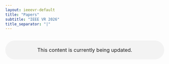 ```yaml
---
layout: ieeevr-default
title: "Papers"
subtitle: "IEEE VR 2026"
title_separator: "|"
---
```

<script type="text/javascript">
    $(document).ready(function(){
		var email = "";
		var domain = "ieeevr.org"; 

		email = "program2025"; 		
		program.innerHTML  = "<span class='text-nowrap'><a href=javascript:location='" + "mail" + "to:" + email + "@" + domain + "'><i class='fas fa-fw fa-envelope-square emailIcon' style=''></i><i class='emailText'>" + email + "@" + domain + "</a></i></span>";

        email = "steering"; 		
		steering.innerHTML  = "<span class='text-nowrap'><a href=javascript:location='" + "mail" + "to:" + email + "@" + domain + "'><i class='fas fa-fw fa-envelope-square emailIcon' style=''></i><i class='emailText'>" + email + "@" + domain + "</a></i></span>";

        email = "eventconduct"; 		
		$(".eventconduct").html("<span class='text-nowrap'><a href=javascript:location='" + "mail" + "to:" + email + "@" + domain + "'><i class='fas fa-fw fa-envelope-square emailIcon' style=''></i><i class='emailText'>" + email + "@" + domain + "</a></i></span>");

        email = "eventconduct"; 		
		$(".eventconductSm").html("<span class='text-nowrap'><a href=javascript:location='" + "mail" + "to:" + email + "@" + domain + "'><i class='fas fa-fw fa-envelope-square emailIconSm' style=''></i><i class='emailTextSm'>" + email + "@" + domain + "</a></i></span>");

        email = "swan"; 
		var domain = "acm.org"; 		
		swan.innerHTML  = "<span class='text-nowrap'><a href=javascript:location='" + "mail" + "to:" + email + "@" + domain + "'><i class='fas fa-fw fa-envelope-square emailIcon' style=''></i><i class='emailText'>" + email + "@" + domain + "</a></i></span>";
	});
</script>
<p style="width:100%; margin: 30px auto; padding: 20px 0; text-align:center; font-size:1rem; border-radius: 30px; background-color: #f3f3f3">This content is currently being updated.</p>

<div style="display:none">
<p class="big_title" style="padding-bottom:0; margin-bottom:0">Call for Papers</p>


<h1>OVERVIEW</h1> 
<p>IEEE VR 2026 seeks original, high-quality papers in all areas related to virtual reality (VR), including augmented reality (AR), mixed reality (MR), and 3D user interfaces (3DUIs). This year there is again a SINGLE submission deadline for a unified review process for both the IEEE TVCG and the conference-only papers. The possible outcomes of this unified process are:</p>
<ol>
<li>Accept as IEEE TVCG paper, with presentation at IEEE VR 2026</li>
<li>Accept as IEEE VR 2026 conference paper, with presentation at IEEE VR 2026</li>
<li>Accept as IEEE VR 2025 poster</li>
<li>Reject</li>
</ol>

<p>Inquiries: <a href="mailto:program2026@ieeevr.org">program2026@ieeevr.org</a></p> 

<p>New this year: Papers will not be automatically accepted as IEEE VR Posters. Rather, authors of rejected papers will have to submit directly to the poster track.</p>

 
<h1>IMPORTANT DATES</h1>
<p>Each deadline is 23:59:59 AoE (Anywhere on Earth) == GMT/UTC-12:00 on the stated day, no matter where the submitter is located. <strong>The submission deadlines will be strictly enforced. Requests for extensions will not be honored.</strong></p>


<ul>
<li><strong class="red">September 05, 2025</strong>: Abstracts due <strong>(REQUIRED)</strong></li>
<li><strong class="red">September 12, 2025</strong>: Submissions due</li>
<li><strong class="red">December 12, 2025</strong>: Initial notifications</li>
<li><strong class="red">January 16, 2026</strong>: Revised submissions due</li>
<li><strong class="red">January 23, 2026</strong>: Final notifications</li>
<li><strong class="red">January 30, 2026</strong>: Camera-ready materials due</li>
</ul>


<h1>SUBMISSION GUIDELINES</h1>
<p><strong>Submissions will be accepted through Precision Conference Solutions this year.</strong><br>

<a href="https://new.precisionconference.com/vr25a" target="_blank">https://new.precisionconference.com/vr25a</a></p>  

<p><strong>IMPORTANT:</strong> IEEE VR 2026 uses a <strong>DOUBLE-BLIND</strong> review process. Failure to anonymize submissions will result in <strong>DESK REJECTION.</strong></p> 

<p>Each research paper should provide a contribution covering one or more of the following categories: methodological, technical, applications, and systems.</p>
<ul>
<li><strong>Methodological papers</strong> should describe advances in theories and methods of AR/VR/MR and 3DUI, such as ethical issues, theories on presence, or human factors.</li>
<li><strong>Technical papers</strong> should describe advancements in algorithms or devices critical to AR/VR/MR and 3DUI development such as input, display, user interaction, or tracking.</li>
<li><strong>Application papers</strong> provide an important insight to the community by explaining how the authors built upon existing ideas and applied them to solve an interesting problem in a novel way. Each paper should include an evaluation of the success of the use of AR/VR/MR and/or 3DUI in the given application domain.</li>
<li><strong>System papers</strong> should indicate how the developers integrated techniques and technologies to produce an effective system, and convey any lessons learned in the process.</li>
</ul>

<p>Each paper should include an evaluation of its contributions, such as user studies, benchmarking and/or comparison with existing systems/techniques/methods.</p>


<p>Format: Papers must be strictly formatted according to IEEE VGTC <strong>conference</strong> submission guidelines and submitted electronically as PDF documents.</p>
<ul>
<li>All paper submissions must be formatted using the IEEE Computer Society VGTC conference format (<a href="https://tc.computer.org/vgtc/publications/conference/" target="_blank">https://tc.computer.org/vgtc/publications/conference/</a>)   . See the visual examples below.
<ul>
<li>MS Word template: At the time of writing this CFP, the provided .docx file may not comply with the VR formatting guidelines. Please use the provided .dotx file and ensure that the final submission matches the formatting guidelines or the paper may be desk rejected. Check the provided sample pdf documents for correct formatting.</li>
</ul>
</li>
<li>Submissions should be 4-9 pages with an additional 2 pages of references. Appendices are included in the page count.</li>
<li>Supplementary materials should be provided in a separate file. Authors are encouraged to submit videos to aid the program committee in reviewing their submissions.</li>
<li>Accepted pape rs and posters will have to be formatted by the authors according to the relevant camera-ready guidelines.</li>
</ul>  


<img src="/2026/assets/images/paper_Sample.jpg" alt="" style="width:100%" >




<h1>TOPICS</h1>
<p>IEEE VR 2026 seeks contributions in VR/AR/MR and 3DUI including, but not limited to, the following topics:</p>
<ul>
<li>360° video</li>
<li>3D and volumetric display and projection technology</li>
<li>3D authoring</li>
<li>3D user interfaces</li>
<li>Accessibility of immersive interfaces</li>
<li>Audio interfaces and rendering</li>
<li>Collaborative interactions</li>
<li>Computer graphics techniques</li>
<li>Crowd simulation</li>
<li>Cybersickness</li>
<li>Diversity and gender issues</li>
<li>Embodied agents, virtual humans and (self-)avatars</li>
<li>Ethical issues</li>
<li>Evaluation methods</li>
<li>Haptic interfaces and rendering</li>
<li>Human factors and ergonomics</li>
<li>Immersive analytics and visualization</li>
<li>Immersive applications and games</li>
<li>Input devices</li>
<li>Locomotion and navigation</li>
<li>Mediated and diminished reality</li>
<li>Mobile, desktop or hybrid 3DUIs</li>
<li>Modeling and simulation</li>
<li>Multi-user and distributed systems</li>
<li>Multimodal capturing and reconstruction</li>
<li>Multimodal/cross-modal interaction and perception</li>
<li>Multisensory interfaces and rendering</li>
<li>Perception and cognition</li>
<li>Presence, body ownership, and agency</li>
<li>Redirection</li>
<li>Software architectures, toolkits, and engineering</li>
<li>Teleoperation and telepresence</li>
<li>Therapy and rehabilitation</li>
<li>Touch, tangible and gesture interfaces</li>
<li>Tracking</li>
<li>User experience and usability</li>
<li>XR technology infrastructure</li>
</ul>

<h1>REVIEW PROCESS</h1>
<p>The review process will have two cycles.</p>

<p class="t_m_01">Review Cycle I (Submission to Initial notification)</p>

<p>Submissions will be assigned to two members of the VR 2026 International Program Committee (IPC): a coordinator (primary) and a secondary reviewer. Submissions that violate the submission guidelines or that receive low review scores from the coordinator and the secondary reviewer will be early rejected. This stage of the review process will be double blind. We will strive to have all other submissions receive a total of at least three reviews. Based on the reviews and in consultation with a subset of the IPC, the Program Chairs will make one of the following initial recommendations for each submission:</p>
<ul>
<li><strong>Conditionally accept as IEEE TVCG paper</strong>. Continuing our cooperation with the IEEE Transactions on Visualization and Computer Graphics (TVCG), the top submissions will be considered for publication in a special issue of IEEE TVCG.</li>
<li><strong>Conditionally accept as conference paper</strong>. These submissions will be considered for inclusion in the Proceedings of IEEE VR, archived in the IEEE Xplore Digital Library.</li>
<li><strong>Recommend as a two-page poster</strong>. Authors of a submission receiving this recommendation have the option of condensing their submission into a two-page poster, including references. Subject to a final approval by the Posters chairs, accepted posters will be included in the IEEE VR Abstracts and Workshops proceedings and will be archived in the IEEE Digital Library. Note that IEEE VR does not consider posters as a final disclosure of research results. Thus, work accepted as an IEEE VR poster might be eligible for inclusion in future publications. </li>
<li><strong>Reject.</strong></li>
</ul>

<p class="t_m_01">Review Cycle II (Initial notification to Final decision)</p>

<p>The revision of each conditionally accepted paper will be reviewed by its coordinator, who will make a final recommendation regarding acceptance. Should the conditions for acceptance not be met, the paper will be rejected.</p>

<h1>ADDITIONAL GUIDELINES</h1>
<p class="t_m_01">Abstract Submission.</p>
<p>Note that a paper abstract must be uploaded seven days prior to the actual paper submission deadline. This facilitates the process of assigning reviewers, as the review process operates on a very tight schedule.</p>

<p class="t_m_01">Ethics and Responsibility.</p>
<p>All submissions describing research experiments with human participants must follow the appropriate ethical guidelines required by the authors’ institution(s), and authors are required to secure and report their approval by the relevant ethics committee prior to collecting data. An approval by any ethical review board, if required by your institution, needs to be indicated via the submission system. Authors will be required to submit the name of the ethical review board, approved protocol title and number, and the date that ethical approval was obtained prior to running human participants. Authors must be able to provide proof of ethical approval upon request. Incorrect reporting of ethical approval will result in <strong>desk rejection.</strong></p>

<p class="t_m_01">Participant Diversity.</p>
<p>To support high-quality research, all submissions describing research with human participants should strive for participant diversity. As first steps toward this goal, VR 2026 is encouraging the following:</p>
<ul>
<li>Research that aims to benefit a general population should be representative of that population. (e.g., balanced across gender or age). Research that claims to benefit a specific population should clearly state and justify its focus on that population (e.g., pilots, surgeons).</li>
<li>All submissions must report participant demographics (gender, age, etc.).</li>
</ul>

<p>Notes about recruiting representative populations:</p>
<ul>
<li>Recruiting more diverse samples does not imply that the research must treat these data as independent variables and analyze differences in independent variables between demographic groups.</li>
<li>Recruiting more diverse samples does not increase the number of participants required for adequate statistical power given an effect size.</li>
<li>Many ethics review boards and funding sources already require participant diversity for inclusive and unbiased research.</li>
</ul>

<p>The VR 2026 program committee and external reviewers will be strongly encouraged to consider participant diversity in relation to the generality of the claims made by a submission as a first-order reviewing concern. Submissions that make general claims yet rely on a severely imbalanced participant group may be negatively impacted by the reviewing process.</p>

<p class="t_m_01">Review Duties for Authors.</p>
<p>The increasing number of submissions for IEEE VR makes us all dependent on a large number of good reviewers who are willing to provide constructive feedback and engage with authors on their work. Every paper needs three quality reviews. To expand the reviewing pool and to promote quality reviews, for each submitted paper, one author will be required to register to review up to three papers through PCS at the time of submission. For example, if the same author group submits two papers, they need to commit to reviewing six papers. Additionally, senior authors are encouraged to ask experienced junior authors to register in PCS to review papers, and then to mentor the junior authors during the review process.</p>

<p class="t_m_01">Presentation at the Conference.</p>
<p>All accepted submissions must be presented orally at the conference. An in-person presentation is expected, and online presentations will be accommodated only in exceptional cases. Requests for online presentations due to exceptional cases must be made at least one month before the conference.</p>

<p class="t_m_01">Submission Language.</p>
<p>All paper submissions must be in English.</p>

<p class="t_m_01">Previous Publication and Plagiarism.</p>
<p>Submitted manuscripts must not have been previously published. A manuscript is considered to have been previously published if it has appeared in a peer-reviewed journal, magazine, book, or meeting proceedings that is reliably and permanently available afterward in print or electronic form to non-attendees, regardless of the language of that publication. A manuscript identical or substantially similar in content (in its entirety or in part) to one submitted to VR should not be simultaneously under consideration for another conference or journal during any part of the VR review process, from the submission deadline until notifications of decisions are emailed to authors.</p>

<p>In some situations, a submission may build upon prior work. In order to fully explain the relationship between the submitted paper and prior work, authors may upload additional papers as well as a non-anonymous letter of explanation that highlights the significant changes or advances; these materials will only be seen by the primary reviewer. Specifically, this treatment is applied to the following cases:</p>
<ul>
<li>non-peer-reviewed works that are publicly available (on arXiv, as a technical report, etc.)</li>
<li>non-archival publications presented in past IEEE VR conferences (posters, demos, etc.)</li>
</ul>
<p>Submissions will be checked for plagiarism using IEEE Crosscheck. Detection of significant plagiarism will lead to rejection. For more information about definitions of plagiarism and IEEE policies in this area, please see the <a href="https://www.ieee.org/publications/rights/plagiarism/plagiarism.html" target="_blank">Introduction to the Guidelines for Handling Plagiarism Complaints</a> and the <a href="http://www.ieee.org/documents/opsmanual.pdf" target="_blank">IEEE Publication Services and Products Board Operations Manual.</a></p>

<p class="t_m_01">AI-generated Text.</p>
<p>In accordance with <a href="https://open.ieee.org/author-guidelines-for-artificial-intelligence-ai-generated-text/" target="_blank">IEEE guidelines,</a>
 the use of content generated by artificial intelligence (AI) in an article (including but not limited to text, figures, images, and code) shall be disclosed in the acknowledgments section of any article submitted to an IEEE publication. The AI system used shall be identified, and specific sections of the article that use AI-generated content shall be identified and accompanied by a brief explanation regarding the level at which the AI system was used to generate the content.</p>



<p class="t_m_01">Submission Anonymity.</p>
<p><strong>* IEEE VR uses a DOUBLE-BLIND review process *</strong></p>

<p>This means that both the authors and the reviewers must remain anonymous to each other. Submissions (including citations and optional videos) must not contain information that identifies the authors, their institutions, funding sources, or their places of work. Relevant previous work by the authors must be cited in the third person to preserve anonymity (exceptions were described above). Authors should work diligently to ensure that their submissions do not expose their identities either intentionally or through carelessness. Authors who have questions/issues around the double-blind submission policy should contact the program chairs.</p>

<p><strong>* Failure to adhere to the double-blind policy will result in desk rejection. *</strong></p>

<p class="t_m_01">Pre-dissemination through public online repositories.</p>
<p>Uploading the submitted manuscript to an online repository (e.g., arXiv) before the end of the review process does not constitute a reason for rejecting the manuscript. However, the authors should be advised that doing so can compromise the anonymity of their manuscript and therefore bias its double-blind review.
</p>
<p class="t_m_01">Videos.</p>
<p>Videos must be submitted according to the instructions on the submission website. Videos submitted with papers will automatically be considered for possible inclusion in the video proceedings (video submissions may also be made independently, as described in the separate Call for Videos). When submitted as supporting material, videos must be free of any identifying information prior to reviewing as per the double-blind submission policy. If accepted for the video proceedings, a revised version of the materials will be requested.</p>

<h1>Contacts</h1>
<p><p class="t_m_01"></p>
<ul>
<li>Lonni Besançon, Linköping University, Sweden</li>
<li>Bobby Bodenheimer, Vanderbilt University, United States</li>
<li>Daisuke Iwai, University of Osaka, Japan</li>
<li>Shohei Mori, University of Stuttgart, Germany</li>
<li>Richard Skarbez, La Trobe University, Australia</li>
</ul>

<p><a href="mailto:program2026@ieeevr.org">program2026@ieeevr.org</a></p>

</div>

